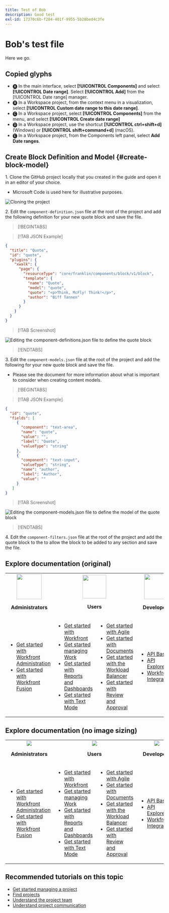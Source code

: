 ```yaml
---
title: Test of Bob
description: Good test
exl-id: 17370c6b-f284-401f-9955-5b28bed4c3fe
---
```

# Bob's test file

Here we go.

## Copied glyphs

* 🅐 In the main interface, select **[!UICONTROL Components]** and select **[!UICONTROL Date range]**. Select **[!UICONTROL Add]** from the [!UICONTROL Date range] manager. 
* 🅑 In a Workspace project, from the context menu in a visualization, select **[!UICONTROL Custom date range to this date range]**.
* 🅒 In a Workspace project, select **[!UICONTROL Components]** from the menu, and select **[!UICONTROL Create date range]**
* 🅓 In a Workspace project, use the shortcut **[!UICONTROL ctrl+shift+d]** (Windows) or **[!UICONTROL shift+command+d]** (macOS). 
* 🅔 In a Workspace project, from the Components left panel, select **Add Date ranges**.

## Create Block Definition and Model {#create-block-model}

1&period; Clone the GitHub project locally that you created in the guide and open it in an editor of your choice.

   * Microsoft Code is used here for illustrative purposes.

   ![Cloning the project](assets/adobe-logo-old.png)

2&period; Edit the `component-definition.json` file at the root of the project and add the following definition for your new quote block and save the file.

>[!BEGINTABS]

>[!TAB JSON Example]

```json
{
  "title": "Quote",
  "id": "quote",
  "plugins": {
    "xwalk": {
      "page": {
        "resourceType": "core/franklin/components/block/v1/block",
        "template": {
          "name": "Quote",
          "model": "quote",
          "quote": "<p>Think, McFly! Think!</p>",
          "author": "Biff Tannen"
        }
      }
    }
  }
}
```

>[!TAB Screenshot]

![Editing the component-definitions.json file to define the quote block](assets/aem_desktop_app_usecases_v2.png)

>[!ENDTABS]

3&period; Edit the `component-models.json` file at the root of the project and add the following  for your new quote block and save the file.

   * Please see the document  for more information about what is important to consider when creating content models.

>[!BEGINTABS]

>[!TAB JSON Example]

```json
{
  "id": "quote",
  "fields": [
     {
       "component": "text-area",
       "name": "quote",
       "value": "",
       "label": "Quote",
       "valueType": "string"
     },
     {
       "component": "text-input",
       "valueType": "string",
       "name": "author",
       "label": "Author",
       "value": ""
     }
   ]
}
```

>[!TAB Screenshot]

![Editing the component-models.json file to define the model of the quote block](assets/adobe-logo-old.png)

>[!ENDTABS]

4&period; Edit the `component-filters.json` file at the root of the project and add the quote block to the  to allow the block to be added to any section and save the file.


## Explore documentation (original)

<table>
   <tr>
    <td style="text-align: center;"><img src="assets/admin.svg" style="width: 80px; height: 80px;"><p><b>Administrators</b></p></td>
    <td colspan="2" style="text-align: center;"><img src="assets/user.svg" style="width: 75px; height: 75px;"><p><b>Users</b></p></td>
    <td style="text-align: center;"><img src="assets/developer.svg" style="width: 80px; height: 80px;"><p><b>Developers</b></p></td>
  </tr>
  <tr>
    <td>
    <ul>
    <li><a href="https://www.adobe.com">Get started with Workfront Administration</a></li>
    <li><a href="https://www.adobe.com">Get started with Workfront Fusion</li>
    </ul>
 </td>
    <td>
        <ul>
        <li><a href="https://www.adobe.com">Get started with Workfront</a></li>
        <li><a href="https://www.adobe.com">Get started managing Work</a></li>
        <li><a href="https://www.adobe.com">Get started with Reports and Dashboards</a></li>
        <li><a href="https://www.adobe.com">Get started with Text Mode</a></li>
        </ul>
    </td>
    <td><ul>
        <li><a href="https://www.adobe.com">Get started with Agile</a></li>
        <li><a href="https://www.adobe.com">Get started with Documents</a></li>
        <li><a href="https://www.adobe.com">Get started with the Workload Balancer</a></li>
        <li><a href="https://www.adobe.com">Get started with Review and Approval</a></li>
        </ul></td>
    <td><ul>
        <li><a href="https://www.adobe.com">API Basics</a></li>
        <li><a href="https://www.adobe.com">API Explorer</a></li>
        <li><a href="https://www.adobe.com">Workfront Integrations</a></li>
        </ul></td>
  </tr>
</table>

## Explore documentation (no image sizing)

<table>
   <tr>
    <td style="text-align: center;"><img src="assets/admin.svg"><p><b>Administrators</b></p></td>
    <td colspan="2" style="text-align: center;"><img src="assets/user.svg"><p><b>Users</b></p></td>
    <td style="text-align: center;"><img src="assets/developer.svg"><p><b>Developers</b></p></td>
  </tr>
  <tr>
    <td>
    <ul>
    <li><a href="https://www.adobe.com">Get started with Workfront Administration</a></li>
    <li><a href="https://www.adobe.com">Get started with Workfront Fusion</li>
    </ul>
 </td>
    <td>
        <ul>
        <li><a href="https://www.adobe.com">Get started with Workfront</a></li>
        <li><a href="https://www.adobe.com">Get started managing Work</a></li>
        <li><a href="https://www.adobe.com">Get started with Reports and Dashboards</a></li>
        <li><a href="https://www.adobe.com">Get started with Text Mode</a></li>
        </ul>
    </td>
    <td><ul>
        <li><a href="https://www.adobe.com">Get started with Agile</a></li>
        <li><a href="https://www.adobe.com">Get started with Documents</a></li>
        <li><a href="https://www.adobe.com">Get started with the Workload Balancer</a></li>
        <li><a href="https://www.adobe.com">Get started with Review and Approval</a></li>
        </ul></td>
    <td><ul>
        <li><a href="https://www.adobe.com">API Basics</a></li>
        <li><a href="https://www.adobe.com">API Explorer</a></li>
        <li><a href="https://www.adobe.com">Workfront Integrations</a></li>
        </ul></td>
  </tr>
</table>

## Recommended tutorials on this topic

* [Get started managing a project](https://experienceleague.adobe.com/en/docs/workfront-learn/tutorials-workfront/manage-work/projects/getting-started-manage-a-project.md)
* [Find projects](https://experienceleague.adobe.com/en/docs/workfront-learn/tutorials-workfront/manage-work/projects/find-projects.md)
* [Understand the project team](https://experienceleague.adobe.com/en/docs/workfront-learn/tutorials-workfront/manage-work/projects/understand-the-project-team.md)
* [Understand project communication](https://experienceleague.adobe.com/en/docs/workfront-learn/tutorials-workfront/manage-work/projects/understand-project-communication.md)
